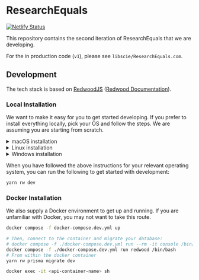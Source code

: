 # ResearchEquals

[![Netlify Status](https://api.netlify.com/api/v1/badges/271af12d-2f2c-4032-b715-0adca1189116/deploy-status)](https://app.netlify.com/sites/dev-researchequals-com/deploys)

This repository contains the second iteration of ResearchEquals that we are developing.

For the in production code (`v1`), please see `libscie/ResearchEquals.com`.

## Development

The tech stack is based on [RedwoodJS](https://redwoodjs.com) ([Redwood Documentation](https://docs.redwoodjs.com)).

### Local Installation

We want to make it easy for you to get started developing. If you prefer to install everything locally, pick your OS and follow the steps. We are assuming you are starting from scratch.

<details>
  <summary>macOS installation</summary>

Ensure you have `brew` installed before following this guide.

```sh
# Install nodejs + npm
brew install nodejs

# Install corepack (required for yarn)
npm install -g corepack
# Enable yarn
corepack enable

# Install dependencies
yarn install

# Install mysql
brew install mysql
# Add local variables
cp .env.example .env
echo "DATABASE_URL=mysql://root:@localhost:3306/dev-db-researchequals" >> .env

# Apply the migrations to your database
yarn rw prisma migrate dev
```

</details>

<details>
  <summary>Linux installation</summary>

To be added - see issue #6.

</details>

<details>
  <summary>Windows installation</summary>

To be added - see issue #5.

</details>

When you have followed the above instructions for your relevant operating system, you can run the following to get started with development:

```sh
yarn rw dev
```

### Docker Installation

We also supply a Docker environment to get up and running. If you are unfamiliar with Docker, you may not want to take this route.

```sh
docker compose -f docker-compose.dev.yml up

# Then, connect to the container and migrate your database:
# docker compose -f ./docker-compose.dev.yml run --rm -it console /bin/bash
docker compose -f ./docker-compose.dev.yml run redwood /bin/bash
# From within the docker container
yarn rw prisma migrate dev

docker exec -it <api-container-name> sh

```

<!-- For more information on contributing to ResearchEquals, please see the contributing docs. -->

<!-- ## Terminology

| Old | New |
| --- | ---  |
| Workspace | Profile |
| Collection | Magazine | -->

<!-- ## Quality Assurance

We want our software to be of high quality, follow best practices, and be compliant with various regulations across the world. In short, we want ResearchEquals to be a great experience. To that end, we continuously expand our testing procedures for all the components and pages we include.

Right now we test for the following:

* 100% typed components
* [WCAG 2.1 AA standard](https://www.w3.org/TR/WCAG21/) (component level)
* Responsive design
* Support for localization
  * Support for LTR and RTL languages
* -->
